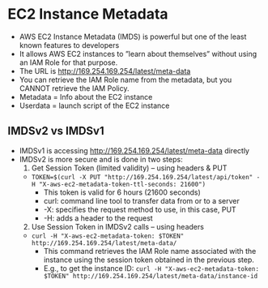 # EC2 Instance Metadata

- AWS EC2 Instance Metadata (IMDS) is powerful but one of the least known features to developers
- It allows AWS EC2 instances to ”learn about themselves” without using an IAM Role for that purpose.
- The URL is http://169.254.169.254/latest/meta-data
- You can retrieve the IAM Role name from the metadata, but you CANNOT retrieve the IAM Policy.
- Metadata = Info about the EC2 instance
- Userdata = launch script of the EC2 instance

## IMDSv2 vs IMDSv1

- IMDSv1 is accessing http://169.254.169.254/latest/meta-data directly
- IMDSv2 is more secure and is done in two steps:
  1. Get Session Token (limited validity) – using headers & PUT
  - `TOKEN=$(curl -X PUT "http://169.254.169.254/latest/api/token" -H "X-aws-ec2-metadata-token-ttl-seconds: 21600")`
    - This token is valid for 6 hours (21600 seconds)
    - curl: command line tool to transfer data from or to a server
    - -X: specifies the request method to use, in this case, PUT
    - -H: adds a header to the request
  2. Use Session Token in IMDSv2 calls – using headers
  - `curl -H "X-aws-ec2-metadata-token: $TOKEN" http://169.254.169.254/latest/meta-data/`
    - This command retrieves the IAM Role name associated with the instance using the session token obtained in the previous step.
    - E.g., to get the instance ID: `curl -H "X-aws-ec2-metadata-token: $TOKEN" http://169.254.169.254/latest/meta-data/instance-id`
